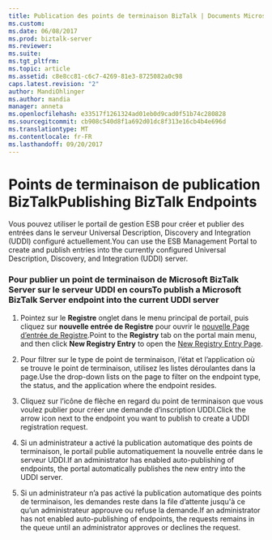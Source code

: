 ```yaml
---
title: Publication des points de terminaison BizTalk | Documents Microsoft
ms.custom: 
ms.date: 06/08/2017
ms.prod: biztalk-server
ms.reviewer: 
ms.suite: 
ms.tgt_pltfrm: 
ms.topic: article
ms.assetid: c8e8cc81-c6c7-4269-81e3-8725082a0c98
caps.latest.revision: "2"
author: MandiOhlinger
ms.author: mandia
manager: anneta
ms.openlocfilehash: e33517f1261324ad01eb0d9cad0f51b74c280828
ms.sourcegitcommit: cb908c540d8f1a692d01dc8f313e16cb4b4e696d
ms.translationtype: MT
ms.contentlocale: fr-FR
ms.lasthandoff: 09/20/2017
---
```

# <a name="publishing-biztalk-endpoints"></a><span data-ttu-id="be770-102">Points de terminaison de publication BizTalk</span><span class="sxs-lookup"><span data-stu-id="be770-102">Publishing BizTalk Endpoints</span></span>
<span data-ttu-id="be770-103">Vous pouvez utiliser le portail de gestion ESB pour créer et publier des entrées dans le serveur Universal Description, Discovery and Integration (UDDI) configuré actuellement.</span><span class="sxs-lookup"><span data-stu-id="be770-103">You can use the ESB Management Portal to create and publish entries into the currently configured Universal Description, Discovery, and Integration (UDDI) server.</span></span>  
  
### <a name="to-publish-a-microsoft-biztalk-server-endpoint-into-the-current-uddi-server"></a><span data-ttu-id="be770-104">Pour publier un point de terminaison de Microsoft BizTalk Server sur le serveur UDDI en cours</span><span class="sxs-lookup"><span data-stu-id="be770-104">To publish a Microsoft BizTalk Server endpoint into the current UDDI server</span></span>  
  
1.  <span data-ttu-id="be770-105">Pointez sur le **Registre** onglet dans le menu principal de portail, puis cliquez sur **nouvelle entrée de Registre** pour ouvrir le [nouvelle Page d’entrée de Registre](../esb-toolkit/new-registry-entry-page.md).</span><span class="sxs-lookup"><span data-stu-id="be770-105">Point to the **Registry** tab on the portal main menu, and then click **New Registry Entry** to open the [New Registry Entry Page](../esb-toolkit/new-registry-entry-page.md).</span></span>  
  
2.  <span data-ttu-id="be770-106">Pour filtrer sur le type de point de terminaison, l’état et l’application où se trouve le point de terminaison, utilisez les listes déroulantes dans la page.</span><span class="sxs-lookup"><span data-stu-id="be770-106">Use the drop-down lists on the page to filter on the endpoint type, the status, and the application where the endpoint resides.</span></span>  
  
3.  <span data-ttu-id="be770-107">Cliquez sur l’icône de flèche en regard du point de terminaison que vous voulez publier pour créer une demande d’inscription UDDI.</span><span class="sxs-lookup"><span data-stu-id="be770-107">Click the arrow icon next to the endpoint you want to publish to create a UDDI registration request.</span></span>  
  
4.  <span data-ttu-id="be770-108">Si un administrateur a activé la publication automatique des points de terminaison, le portail publie automatiquement la nouvelle entrée dans le serveur UDDI.</span><span class="sxs-lookup"><span data-stu-id="be770-108">If an administrator has enabled auto-publishing of endpoints, the portal automatically publishes the new entry into the UDDI server.</span></span>  
  
5.  <span data-ttu-id="be770-109">Si un administrateur n’a pas activé la publication automatique des points de terminaison, les demandes reste dans la file d’attente jusqu'à ce qu’un administrateur approuve ou refuse la demande.</span><span class="sxs-lookup"><span data-stu-id="be770-109">If an administrator has not enabled auto-publishing of endpoints, the requests remains in the queue until an administrator approves or declines the request.</span></span>
